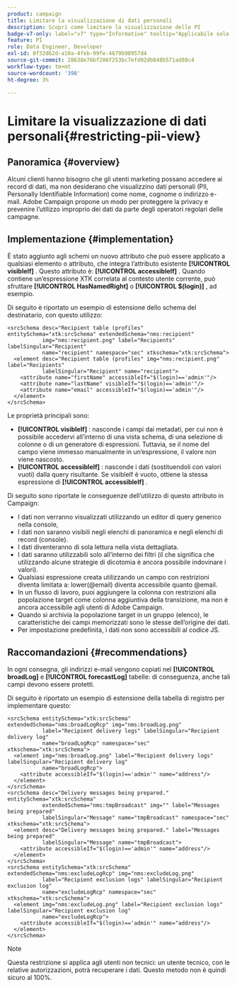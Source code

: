 ```yaml
---
product: campaign
title: Limitare la visualizzazione di dati personali
description: Scopri come limitare la visualizzazione delle PI
badge-v7-only: label="v7" type="Informative" tooltip="Applicabile solo a Campaign Classic v7"
feature: PI
role: Data Engineer, Developer
exl-id: 0f32d62d-a10a-4feb-99fe-4679b98957d4
source-git-commit: 28638e76bf286f253bc7efd02db848b571ad88c4
workflow-type: tm+mt
source-wordcount: '398'
ht-degree: 3%

---
```


# Limitare la visualizzazione di dati personali{#restricting-pii-view}

## Panoramica {#overview}

Alcuni clienti hanno bisogno che gli utenti marketing possano accedere ai record di dati, ma non desiderano che visualizzino dati personali (PII, Personally Identifiable Information) come nome, cognome o indirizzo e-mail. Adobe Campaign propone un modo per proteggere la privacy e prevenire l’utilizzo improprio dei dati da parte degli operatori regolari delle campagne.

## Implementazione {#implementation}

È stato aggiunto agli schemi un nuovo attributo che può essere applicato a qualsiasi elemento o attributo, che integra l’attributo esistente **[!UICONTROL visibleIf]** . Questo attributo è: **[!UICONTROL accessibleIf]** . Quando contiene un’espressione XTK correlata al contesto utente corrente, può sfruttare **[!UICONTROL HasNamedRight]** o **[!UICONTROL $(login)]** , ad esempio.

Di seguito è riportato un esempio di estensione dello schema del destinatario, con questo utilizzo:

```
<srcSchema desc="Recipient table (profiles" entitySchema="xtk:srcSchema" extendedSchema="nms:recipient"
           img="nms:recipient.png" label="Recipients" labelSingular="Recipient"
           name="recipient" namespace="sec" xtkschema="xtk:srcSchema">
  <element desc="Recipient table (profiles" img="nms:recipient.png" label="Recipients"
           labelSingular="Recipient" name="recipient">
    <attribute name="firstName" accessibleIf="$(login)=='admin'"/>
    <attribute name="lastName" visibleIf="$(login)=='admin'"/>
    <attribute name="email" accessibleIf="$(login)=='admin'"/>
  </element>
</srcSchema>
```

Le proprietà principali sono:

* **[!UICONTROL visibleIf]** : nasconde i campi dai metadati, per cui non è possibile accedervi all’interno di una vista schema, di una selezione di colonne o di un generatore di espressioni. Tuttavia, se il nome del campo viene immesso manualmente in un’espressione, il valore non viene nascosto.
* **[!UICONTROL accessibleIf]** : nasconde i dati (sostituendoli con valori vuoti) dalla query risultante. Se visibleIf è vuoto, ottiene la stessa espressione di **[!UICONTROL accessibleIf]** .

Di seguito sono riportate le conseguenze dell’utilizzo di questo attributo in Campaign:

* I dati non verranno visualizzati utilizzando un editor di query generico nella console,
* I dati non saranno visibili negli elenchi di panoramica e negli elenchi di record (console).
* I dati diventeranno di sola lettura nella vista dettagliata.
* I dati saranno utilizzabili solo all’interno dei filtri (il che significa che utilizzando alcune strategie di dicotomia è ancora possibile indovinare i valori).
* Qualsiasi espressione creata utilizzando un campo con restrizioni diventa limitata a: lower(@email) diventa accessibile quanto @email.
* In un flusso di lavoro, puoi aggiungere la colonna con restrizioni alla popolazione target come colonna aggiuntiva della transizione, ma non è ancora accessibile agli utenti di Adobe Campaign.
* Quando si archivia la popolazione target in un gruppo (elenco), le caratteristiche dei campi memorizzati sono le stesse dell’origine dei dati.
* Per impostazione predefinita, i dati non sono accessibili al codice JS.

## Raccomandazioni {#recommendations}

In ogni consegna, gli indirizzi e-mail vengono copiati nel **[!UICONTROL broadLog]** e **[!UICONTROL forecastLog]** tabelle: di conseguenza, anche tali campi devono essere protetti.

Di seguito è riportato un esempio di estensione della tabella di registro per implementare questo:

```
<srcSchema entitySchema="xtk:srcSchema" extendedSchema="nms:broadLogRcp" img="nms:broadLog.png"
           label="Recipient delivery logs" labelSingular="Recipient delivery log"
           name="broadLogRcp" namespace="sec" xtkschema="xtk:srcSchema">
  <element img="nms:broadLog.png" label="Recipient delivery logs" labelSingular="Recipient delivery log"
           name="broadLogRcp">
    <attribute accessibleIf="$(login)=='admin'" name="address"/>
  </element>
</srcSchema>
<srcSchema desc="Delivery messages being prepared." entitySchema="xtk:srcSchema"
           extendedSchema="nms:tmpBroadcast" img="" label="Messages being prepared"
           labelSingular="Message" name="tmpBroadcast" namespace="sec" xtkschema="xtk:srcSchema">
  <element desc="Delivery messages being prepared." label="Messages being prepared"
           labelSingular="Message" name="tmpBroadcast">
    <attribute accessibleIf="$(login)=='admin'" name="address"/>
  </element>
</srcSchema>
<srcSchema entitySchema="xtk:srcSchema" extendedSchema="nms:excludeLogRcp" img="nms:excludeLog.png"
           label="Recipient exclusion logs" labelSingular="Recipient exclusion log"
           name="excludeLogRcp" namespace="sec" xtkschema="xtk:srcSchema">
  <element img="nms:excludeLog.png" label="Recipient exclusion logs" labelSingular="Recipient exclusion log"
           name="excludeLogRcp">
    <attribute accessibleIf="$(login)=='admin'" name="address"/>
  </element>
</srcSchema>
```

>[!NOTE]
>
>Questa restrizione si applica agli utenti non tecnici: un utente tecnico, con le relative autorizzazioni, potrà recuperare i dati. Questo metodo non è quindi sicuro al 100%.
